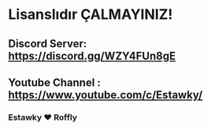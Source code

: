 # Lisanslıdır ÇALMAYINIZ!
## Discord Server:  https://discord.gg/WZY4FUn8gE 
## Youtube Channel : https://www.youtube.com/c/Estawky/
### Estawky ♥ Roffly

